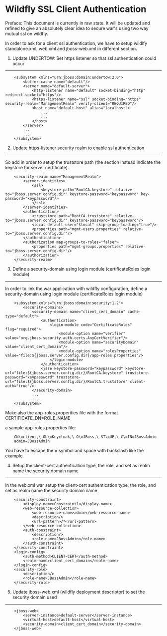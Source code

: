 
Wildfly SSL Client Authentication
==================================
Preface: This document is currently in raw state. It will be updated and refined to give an absolutely clear idea to secure war's using two way
mutual ssl on wildfly.

In order to ask for a client ssl authentication, we have to setup wildlfy standalone.xml, web.xml and jboss-web.xml in different section.


1) Update UNDERTOW: Set https listener so that ssl authentication could occur
------------------------------------------------------------------------------

        <subsystem xmlns="urn:jboss:domain:undertow:2.0">
            <buffer-cache name="default"/>
            <server name="default-server">
                <http-listener name="default" socket-binding="http" redirect-socket="https"/>
                <https-listener name="ssl" socket-binding="https" security-realm="ManagementRealm" verify-client="REQUIRED"/>
                <host name="default-host" alias="localhost">
                    ...
                    ...
                </host>
            </server>
            ...
            ...
        </subsystem>


2) Update https-listener security realm to enable ssl authentication
------------------------------------------------------------------------------

So add <authentication> in order to setup the truststore path (the <ssl> section instead indicate the keystore for server certificate).

		<security-realm name="ManagementRealm">
            <server-identities>
                <ssl>
                    <keystore path="RootCA.keystore" relative-to="jboss.server.config.dir" keystore-password="keypassword" key-password="keypassword"/>
                </ssl>
            </server-identities>
            <authentication>
                <truststore path="RootCA.truststore" relative-to="jboss.server.config.dir" keystore-password="keypassword"/>
                <local default-user="$local" skip-group-loading="true"/>
                <properties path="mgmt-users.properties" relative-to="jboss.server.config.dir"/>
            </authentication>
            <authorization map-groups-to-roles="false">
                <properties path="mgmt-groups.properties" relative-to="jboss.server.config.dir"/>
            </authorization>
        </security-realm>

3) Define a security-domain using login module (certificateRoles login module)
--------------------------------------------------------------------------------

In order to link the war application with wildfly configuration, define a security-domain using login module (certificateRoles login module)

        <subsystem xmlns="urn:jboss:domain:security:1.2">
            <security-domains>
                <security-domain name="client_cert_domain" cache-type="default">
                    <authentication>
                        <login-module code="CertificateRoles" flag="required">
                            <module-option name="verifier" value="org.jboss.security.auth.certs.AnyCertVerifier"/>
                            <module-option name="securityDomain" value="client_cert_domain"/>
                            <module-option name="rolesProperties" value="file:${jboss.server.config.dir}/app-roles.properties"/>
                        </login-module>
                    </authentication>
                    <jsse keystore-password="keypassword" keystore-url="file:${jboss.server.config.dir}/RootCA.keystore" truststore-password="keypassword" truststore-url="file:${jboss.server.config.dir}/RootCA.truststore" client-auth="true"/>
                </security-domain>
                ...
                ...
        </subsystem>

Make also the app-roles.properities file with the format
CERTIFICATE_DN=ROLE_NAME

a sample app-roles.properties file:

		CN\=client,\ OU\=Keycloak,\ O\=JBoss,\ ST\=UP,\ C\=IN=JBossAdmin
        admin=JBossAdmin

You have to escape the = symbol and space with backslash like the example.

4) Setup the client-cert authentication type, the role, and set as realm name the security domain name
--------------------------------------------------------------------------------------------------------

In the web.xml war setup the client-cert authentication type, the role, and set as realm name the security domain name

        <security-constraint>
            <display-name>Constraint1</display-name>
            <web-resource-collection>
                <web-resource-name>admin</web-resource-name>
                <description/>
                <url-pattern>/*</url-pattern>
            </web-resource-collection>
            <auth-constraint>
                <description/>
                <role-name>JBossAdmin</role-name>
            </auth-constraint>
        </security-constraint>
        <login-config>
            <auth-method>CLIENT-CERT</auth-method>
            <realm-name>client_cert_domain</realm-name>
        </login-config>
        <security-role>
            <description/>
            <role-name>JBossAdmin</role-name>
        </security-role>


5) Update jboss-web.xml (wildfly deployment descriptor) to set the security domain used
---------------------------------------------------------------------------------------

        <jboss-web>
            <server-instance>default-server</server-instance>      
            <virtual-host>default-host</virtual-host>
            <security-domain>client_cert_domain</security-domain>
        </jboss-web>
